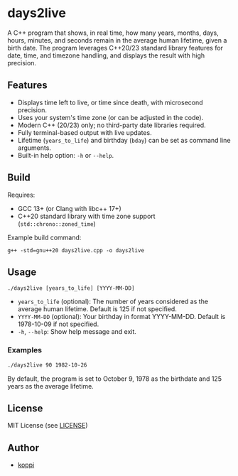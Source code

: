 # days2live

A C++ program that shows, in real time, how many years, months, days, hours, minutes, and seconds remain in the average human lifetime, given a birth date. The program leverages C++20/23 standard library features for date, time, and timezone handling, and displays the result with high precision.

## Features

- Displays time left to live, or time since death, with microsecond precision.
- Uses your system's time zone (or can be adjusted in the code).
- Modern C++ (20/23) only; no third-party date libraries required.
- Fully terminal-based output with live updates.
- Lifetime (`years_to_life`) and birthday (`bday`) can be set as command line arguments.
- Built-in help option: `-h` or `--help`.

## Build

Requires:
- GCC 13+ (or Clang with libc++ 17+)
- C++20 standard library with time zone support (`std::chrono::zoned_time`)

Example build command:
```
g++ -std=gnu++20 days2live.cpp -o days2live
```

## Usage

```
./days2live [years_to_life] [YYYY-MM-DD]
```

- `years_to_life` (optional): The number of years considered as the average human lifetime. Default is 125 if not specified.
- `YYYY-MM-DD` (optional): Your birthday in format YYYY-MM-DD. Default is 1978-10-09 if not specified.
- `-h`, `--help`: Show help message and exit.

### Examples

```sh
./days2live 90 1982-10-26
```

By default, the program is set to October 9, 1978 as the birthdate and 125 years as the average lifetime.

## License

MIT License (see [LICENSE](LICENSE))

## Author

- [koppi](https://github.com/koppi)